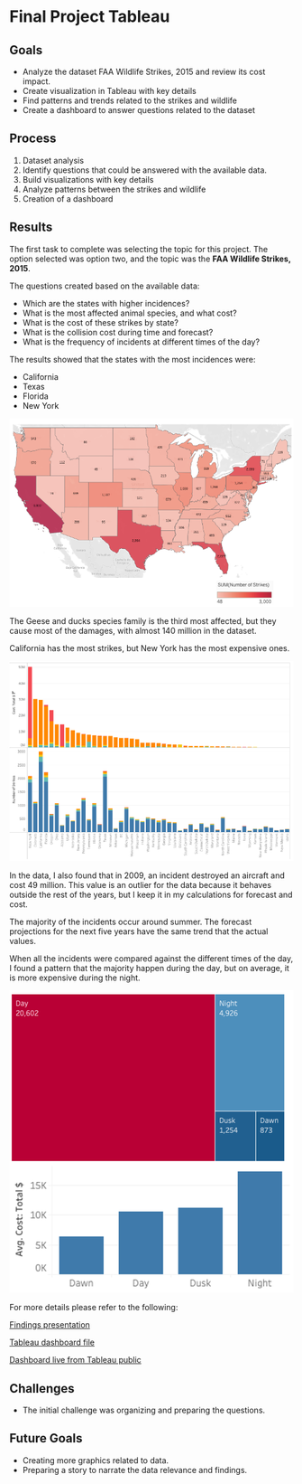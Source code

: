 # Final Project Tableau

## Goals

- Analyze the dataset FAA Wildlife Strikes, 2015 and review its cost impact.
- Create visualization in Tableau with key details
- Find patterns and trends related to the strikes and wildlife
- Create a dashboard to answer questions related to the dataset

## Process

1. Dataset analysis
2. Identify questions that could be answered with the available data.
3. Build visualizations with key details
4. Analyze patterns between the strikes and wildlife
5. Creation of a dashboard

## Results

The first task to complete was selecting the topic for this project. The option selected was option two, and the topic was the **FAA Wildlife Strikes, 2015**.

The questions created based on the available data:

- Which are the states with higher incidences?
- What is the most affected animal species, and what cost?
- What is the cost of these strikes by state?
- What is the collision cost during time and forecast?
- What is the frequency of incidents at different times of the day?

The results showed that the states with the most incidences were:
- California
- Texas
- Florida
- New York

![States with highest incidences](images/state_most_impacts.png)

The Geese and ducks species family is the third most affected, but they cause most of the damages, with almost 140 million in the dataset.

California has the most strikes, but New York has the most expensive ones.

![States with most expensive damages](images/Most_expensive.png)

In the data, I also found that in 2009, an incident destroyed an aircraft and cost 49 million. This value is an outlier for the data because it behaves outside the rest of the years, but I keep it in my calculations for forecast and cost. 

The majority of the incidents occur around summer. The forecast projections for the next five years have the same trend that the actual values.

When all the incidents were compared against the different times of the day, I found a pattern that the majority happen during the day, but on average, it is more expensive during the night.

![Time of the day](images/Time_of_day.png)

For more details please refer to the following:

[Findings presentation](TableauPresentation2IFAAWildlifeStrikes2015HugoPerdomo.pdf)

[Tableau dashboard file](FAAWildlifeStrikesupto2015.twbx)

[Dashboard live from Tableau public](https://public.tableau.com/views/FAAWildlifeStrikesupto2015v5/FAAWildlifeStrikes?:language=en-US&:display_count=n&:origin=viz_share_link)

## Challenges 

- The initial challenge was organizing and preparing the questions.


## Future Goals

- Creating more graphics related to data.
- Preparing a story to narrate the data relevance and findings.